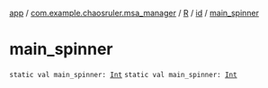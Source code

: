 [app](../../../index.md) / [com.example.chaosruler.msa_manager](../../index.md) / [R](../index.md) / [id](index.md) / [main_spinner](.)

# main_spinner

`static val main_spinner: `[`Int`](https://kotlinlang.org/api/latest/jvm/stdlib/kotlin/-int/index.html)
`static val main_spinner: `[`Int`](https://kotlinlang.org/api/latest/jvm/stdlib/kotlin/-int/index.html)